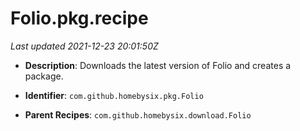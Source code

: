 # Folio.pkg.recipe

_Last updated 2021-12-23 20:01:50Z_

- **Description**: Downloads the latest version of Folio and creates a package.

- **Identifier**: `com.github.homebysix.pkg.Folio`

- **Parent Recipes**: `com.github.homebysix.download.Folio`
